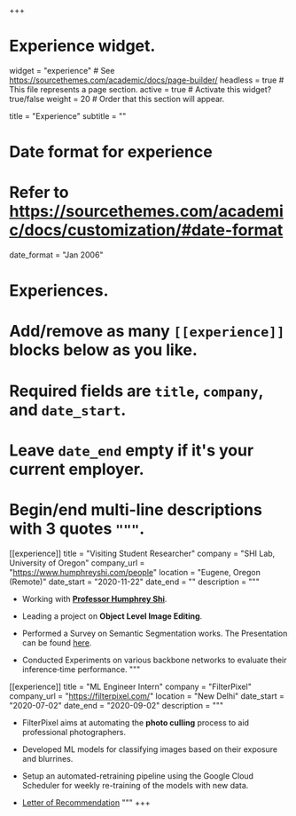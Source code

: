 +++
# Experience widget.
widget = "experience"  # See https://sourcethemes.com/academic/docs/page-builder/
headless = true  # This file represents a page section.
active = true # Activate this widget? true/false
weight = 20  # Order that this section will appear.

title = "Experience"
subtitle = ""
# Date format for experience
#   Refer to https://sourcethemes.com/academic/docs/customization/#date-format
date_format = "Jan 2006"

# Experiences.
#   Add/remove as many `[[experience]]` blocks below as you like.
#   Required fields are `title`, `company`, and `date_start`.
#   Leave `date_end` empty if it's your current employer.
#   Begin/end multi-line descriptions with 3 quotes `"""`.

[[experience]]
  title = "Visiting Student Researcher"
  company = "SHI Lab, University of Oregon"
  company_url = "https://www.humphreyshi.com/people"
  location = "Eugene, Oregon (Remote)"
  date_start = "2020-11-22"
  date_end = ""
  description = """
- Working with **[Professor Humphrey Shi](https://www.humphreyshi.com/home)**.

- Leading a project on **Object Level Image Editing**.

- Performed a Survey on Semantic Segmentation works. The Presentation can be found [here](https://docs.google.com/presentation/d/1YS7EZfDWmDP15eK67INrqsIYjHdq2wODDtIQQ9-3Yik/edit?usp=sharing).

- Conducted Experiments on various backbone networks to evaluate their inference‑time performance.
"""

[[experience]]
  title = "ML Engineer Intern"
  company = "FilterPixel"
  company_url = "https://filterpixel.com/"
  location = "New Delhi"
  date_start = "2020-07-02"
  date_end = "2020-09-02"
  description = """
- FilterPixel aims at automating the **photo culling** process to aid professional photographers.

- Developed ML models for classifying images based on their exposure and blurrines.

- Setup an automated-retraining pipeline using the Google Cloud Scheduler for weekly re-training of the models with new data.

- [Letter of Recommendation](https://drive.google.com/file/d/1xJ0p8pYX4rOSBdi9CIVnEnFIeTiE094T/view?usp=sharing)
"""
+++
